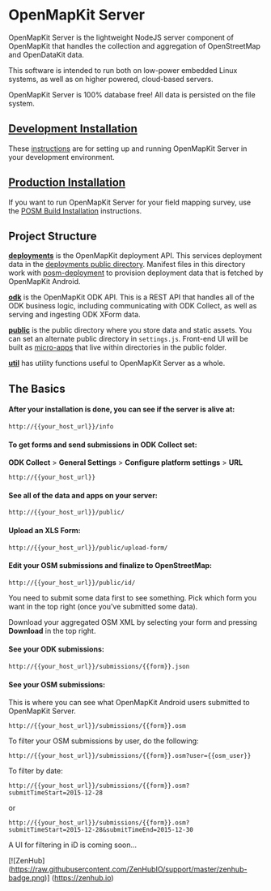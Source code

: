 # OpenMapKit Server

OpenMapKit Server is the lightweight NodeJS server component of OpenMapKit that
handles the collection and aggregation of OpenStreetMap and OpenDataKit data.

This software is intended to run both on low-power embedded Linux systems,
as well as on higher powered, cloud-based servers.

OpenMapKit Server is 100% database free! All data is persisted on the file system.

## [Development Installation](docs/development-installation.md)

These [instructions](tree/master/docs/development-installation.md) are for setting up 
and running OpenMapKit Server in your development environment.

## [Production Installation](docs/posm-build-installation.md)

If you want to run OpenMapKit Server for your field mapping survey, use the 
[POSM Build Installation](docs/posm-build-installation.md) instructions.


## Project Structure

[__deployments__](deployments) is the OpenMapKit 
deployment API. This services deployment data in the 
[deployments public directory](public/deployments).
Manifest files in this directory work with [posm-deployment](https://github.com/AmericanRedCross/posm-deployment)
to provision deployment data that is fetched by OpenMapKit Android.

[__odk__](odk) is the OpenMapKit ODK API. 
This is a REST API that handles all of the ODK business logic, including communicating with ODK Collect,
as well as serving and ingesting ODK XForm data.

[__public__](public) is the public directory where 
you store data and static assets. You can set an alternate public directory in `settings.js`. Front-end UI will be built as [micro-apps](https://github.com/AmericanRedCross/OpenMapKitServer/tree/master/public/export-osm) that live within directories in the public folder.

[__util__](util) has utility functions 
useful to OpenMapKit Server as a whole.


## The Basics

#### After your installation is done, you can see if the server is alive at:

    http://{{your_host_url}}/info

#### To get forms and send submissions in ODK Collect set:

__ODK Collect__ > __General Settings__ > __Configure platform settings__ > __URL__

    http://{{your_host_url}}

#### See all of the data and apps on your server:

    http://{{your_host_url}}/public/

#### Upload an XLS Form:

    http://{{your_host_url}}/public/upload-form/

#### Edit your OSM submissions and finalize to OpenStreetMap:

    http://{{your_host_url}}/public/id/

You need to submit some data first to see something. Pick which form you 
want in the top right (once you've submitted some data).

Download your aggregated OSM XML by selecting your form and pressing 
__Download__ in the top right.

#### See your ODK submissions:

    http://{{your_host_url}}/submissions/{{form}}.json

#### See your OSM submissions:

This is where you can see what OpenMapKit Android users submitted to 
OpenMapKit Server.

    http://{{your_host_url}}/submissions/{{form}}.osm

To filter your OSM submissions by user, do the following:

    http://{{your_host_url}}/submissions/{{form}}.osm?user={{osm_user}}

To filter by date:

    http://{{your_host_url}}/submissions/{{form}}.osm?submitTimeStart=2015-12-28

or

    http://{{your_host_url}}/submissions/{{form}}.osm?submitTimeStart=2015-12-28&submitTimeEnd=2015-12-30

A UI for filtering in iD is coming soon...


[![ZenHub] (https://raw.githubusercontent.com/ZenHubIO/support/master/zenhub-badge.png)] (https://zenhub.io)
